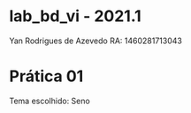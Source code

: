 # lab_bd_vi - 2021.1

Yan Rodrigues de Azevedo
RA: 1460281713043

# Prática 01

Tema escolhido: Seno